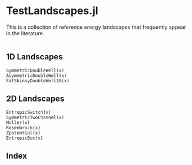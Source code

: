 # TestLandscapes.jl 
This is a collection of reference energy landscapes that frequently appear in the literature.

```@contents
```
## 1D Landscapes
```@docs
SymmetricDoubleWell(x)
AsymmetricDoubleWell(x)
FatSkinnyDoubleWell10(x)
```

## 2D Landscapes
```@docs
EntropicSwitch(x)
SymmetricTwoChannel(x)
Muller(x)
Rosenbrock(x)
Zpotential(x)
EntropicBox(x)
```

## Index

```@index
```

